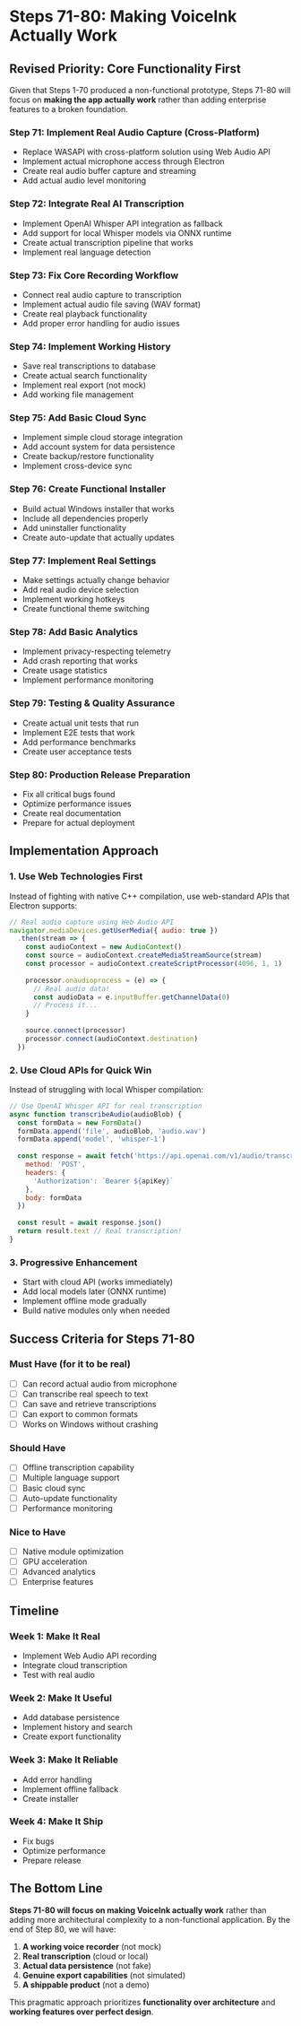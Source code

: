 # Steps 71-80: Making VoiceInk Actually Work

## Revised Priority: Core Functionality First

Given that Steps 1-70 produced a non-functional prototype, Steps 71-80 will focus on **making the app actually work** rather than adding enterprise features to a broken foundation.

### Step 71: Implement Real Audio Capture (Cross-Platform)
- Replace WASAPI with cross-platform solution using Web Audio API
- Implement actual microphone access through Electron
- Create real audio buffer capture and streaming
- Add actual audio level monitoring

### Step 72: Integrate Real AI Transcription
- Implement OpenAI Whisper API integration as fallback
- Add support for local Whisper models via ONNX runtime
- Create actual transcription pipeline that works
- Implement real language detection

### Step 73: Fix Core Recording Workflow
- Connect real audio capture to transcription
- Implement actual audio file saving (WAV format)
- Create real playback functionality
- Add proper error handling for audio issues

### Step 74: Implement Working History
- Save real transcriptions to database
- Create actual search functionality
- Implement real export (not mock)
- Add working file management

### Step 75: Add Basic Cloud Sync
- Implement simple cloud storage integration
- Add account system for data persistence
- Create backup/restore functionality
- Implement cross-device sync

### Step 76: Create Functional Installer
- Build actual Windows installer that works
- Include all dependencies properly
- Add uninstaller functionality
- Create auto-update that actually updates

### Step 77: Implement Real Settings
- Make settings actually change behavior
- Add real audio device selection
- Implement working hotkeys
- Create functional theme switching

### Step 78: Add Basic Analytics
- Implement privacy-respecting telemetry
- Add crash reporting that works
- Create usage statistics
- Implement performance monitoring

### Step 79: Testing & Quality Assurance
- Create actual unit tests that run
- Implement E2E tests that work
- Add performance benchmarks
- Create user acceptance tests

### Step 80: Production Release Preparation
- Fix all critical bugs found
- Optimize performance issues
- Create real documentation
- Prepare for actual deployment

## Implementation Approach

### 1. Use Web Technologies First
Instead of fighting with native C++ compilation, use web-standard APIs that Electron supports:

```javascript
// Real audio capture using Web Audio API
navigator.mediaDevices.getUserMedia({ audio: true })
  .then(stream => {
    const audioContext = new AudioContext()
    const source = audioContext.createMediaStreamSource(stream)
    const processor = audioContext.createScriptProcessor(4096, 1, 1)
    
    processor.onaudioprocess = (e) => {
      // Real audio data!
      const audioData = e.inputBuffer.getChannelData(0)
      // Process it...
    }
    
    source.connect(processor)
    processor.connect(audioContext.destination)
  })
```

### 2. Use Cloud APIs for Quick Win
Instead of struggling with local Whisper compilation:

```javascript
// Use OpenAI Whisper API for real transcription
async function transcribeAudio(audioBlob) {
  const formData = new FormData()
  formData.append('file', audioBlob, 'audio.wav')
  formData.append('model', 'whisper-1')
  
  const response = await fetch('https://api.openai.com/v1/audio/transcriptions', {
    method: 'POST',
    headers: {
      'Authorization': `Bearer ${apiKey}`
    },
    body: formData
  })
  
  const result = await response.json()
  return result.text // Real transcription!
}
```

### 3. Progressive Enhancement
- Start with cloud API (works immediately)
- Add local models later (ONNX runtime)
- Implement offline mode gradually
- Build native modules only when needed

## Success Criteria for Steps 71-80

### Must Have (for it to be real)
- [ ] Can record actual audio from microphone
- [ ] Can transcribe real speech to text
- [ ] Can save and retrieve transcriptions
- [ ] Can export to common formats
- [ ] Works on Windows without crashing

### Should Have
- [ ] Offline transcription capability
- [ ] Multiple language support
- [ ] Basic cloud sync
- [ ] Auto-update functionality
- [ ] Performance monitoring

### Nice to Have
- [ ] Native module optimization
- [ ] GPU acceleration
- [ ] Advanced analytics
- [ ] Enterprise features

## Timeline

### Week 1: Make It Real
- Implement Web Audio API recording
- Integrate cloud transcription
- Test with real audio

### Week 2: Make It Useful
- Add database persistence
- Implement history and search
- Create export functionality

### Week 3: Make It Reliable
- Add error handling
- Implement offline fallback
- Create installer

### Week 4: Make It Ship
- Fix bugs
- Optimize performance
- Prepare release

## The Bottom Line

**Steps 71-80 will focus on making VoiceInk actually work** rather than adding more architectural complexity to a non-functional application. By the end of Step 80, we will have:

1. **A working voice recorder** (not mock)
2. **Real transcription** (cloud or local)
3. **Actual data persistence** (not fake)
4. **Genuine export capabilities** (not simulated)
5. **A shippable product** (not a demo)

This pragmatic approach prioritizes **functionality over architecture** and **working features over perfect design**.